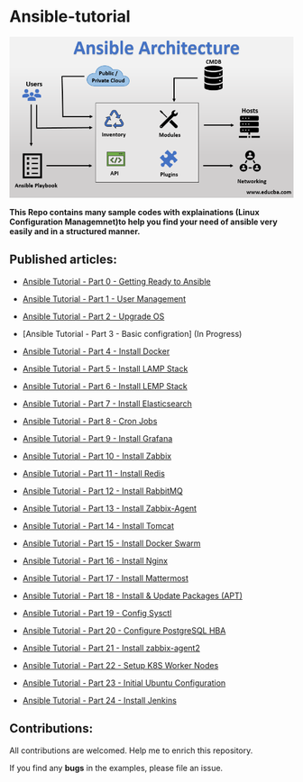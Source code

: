# Ansible-tutorial

<p align="center">
 <img alt="Ansible Logo" src="image/ansible-architecture.png">
</p>

**This Repo contains many sample codes with explainations (Linux Configuration Managemnet)to help you find your need of ansible very easily and in a structured manner.**

## Published articles:

 - [Ansible Tutorial - Part 0 - Getting Ready to Ansible](./part00-getting-ready/)

 - [Ansible Tutorial - Part 1 - User Management](./part01-create-user/)

 - [Ansible Tutorial - Part 2 - Upgrade OS](./part02-update-linux/)
 
 - [Ansible Tutorial - Part 3 - Basic configration] (In Progress)

 - [Ansible Tutorial - Part 4 - Install Docker](./part04-docker-install/)
 
 - [Ansible Tutorial - Part 5 - Install LAMP Stack](./part05-lamp-stack-install/)

 - [Ansible Tutorial - Part 6 - Install LEMP Stack](./part06-lemp-stack-install)

 - [Ansible Tutorial - Part 7 - Install Elasticsearch](./part07-elasticsearch-install/)
 
 - [Ansible Tutorial - Part 8 - Cron Jobs ](./part08-create-cronjob/)
 
 - [Ansible Tutorial - Part 9 - Install Grafana](./part09-grafana-install)

 - [Ansible Tutorial - Part 10 - Install Zabbix](./part10-zabbix-install)
 
 - [Ansible Tutorial - Part 11 - Install Redis](./part11-redis-install)

 - [Ansible Tutorial - Part 12 - Install RabbitMQ](./part12-rabbitmq-install) 
 
 - [Ansible Tutorial - Part 13 - Install Zabbix-Agent](./part13-zabbix-agent-install) 
 
 - [Ansible Tutorial - Part 14 - Install Tomcat](./part14-tomcat-install) 

 - [Ansible Tutorial - Part 15 - Install Docker Swarm](./part15-docker-swarm-install) 

 - [Ansible Tutorial - Part 16 - Install Nginx](./part16-nginx-install) 

 - [Ansible Tutorial - Part 17 - Install Mattermost](./part17-mattermost-install)

 - [Ansible Tutorial - Part 18 - Install & Update Packages (APT)](./part18-package-manager/)

 - [Ansible Tutorial - Part 19 - Config Sysctl](./part19-config-sysctl/)

 - [Ansible Tutorial - Part 20 - Configure PostgreSQL HBA](./part20-config-pg-hba/)

 - [Ansible Tutorial - Part 21 - Install zabbix-agent2](./part21-zabbix-agent2-deb/)

 - [Ansible Tutorial - Part 22 - Setup K8S Worker Nodes](./part22-k8s-worker-init/)

 - [Ansible Tutorial - Part 23 - Initial Ubuntu Configuration](./part23-config-os_ubuntu-init/) 

 - [Ansible Tutorial - Part 24 - Install Jenkins](./part24-jenkins-jcasc/)

## Contributions:

All contributions are welcomed. Help me to enrich this repository.

If you find any **bugs** in the examples, please file an issue.
